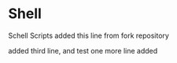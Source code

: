 # Shell
Schell Scripts
added this line from fork repository

added third line, and test 
one more line added
